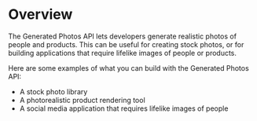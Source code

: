 # Overview

The Generated Photos API lets developers generate realistic photos of people and products. This can be useful for creating stock photos, or for building applications that require lifelike images of people or products.

Here are some examples of what you can build with the Generated Photos API:

- A stock photo library
- A photorealistic product rendering tool
- A social media application that requires lifelike images of people
